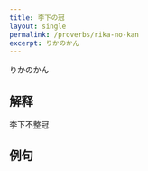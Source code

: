```yaml
---
title: 李下の冠
layout: single
permalink: /proverbs/rika-no-kan
excerpt: りかのかん
---
```


りかのかん

## 解释

李下不整冠

## 例句

